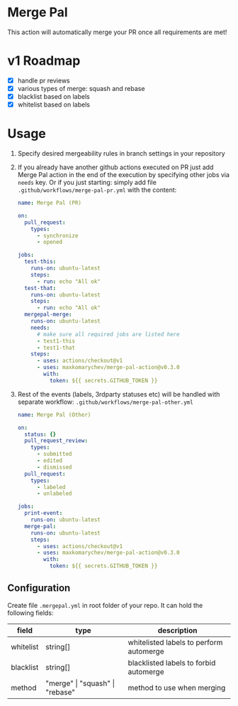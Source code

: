 # Merge Pal

This action will automatically merge your PR once all requirements are met!

# v1 Roadmap

- [x] handle pr reviews
- [x] various types of merge: squash and rebase
- [x] blacklist based on labels
- [x] whitelist based on labels

# Usage

1. Specify desired mergeability rules in branch settings in your repository

2. If you already have another github actions executed on PR just add Merge Pal 
action in the end of the execution by specifying other jobs via `needs` key.
Or if you just starting: simply add file `.github/workflows/merge-pal-pr.yml` 
with the content:


    ```yml
    name: Merge Pal (PR)

    on:
      pull_request:
        types:
          - synchronize
          - opened

    jobs:
      test-this:
        runs-on: ubuntu-latest
        steps:
          - run: echo "All ok"
      test-that:
        runs-on: ubuntu-latest
        steps:
          - run: echo "All ok"
      mergepal-merge:
        runs-on: ubuntu-latest
        needs:
          # make sure all required jobs are listed here
          - test1-this
          - test1-that
        steps:
          - uses: actions/checkout@v1
          - uses: maxkomarychev/merge-pal-action@v0.3.0
            with:
              token: ${{ secrets.GITHUB_TOKEN }}

    ```


3. Rest of the events (labels, 3rdparty statuses etc) will be handled with 
separate workflow: `.github/workflows/merge-pal-other.yml` 


    ```yml
    name: Merge Pal (Other)

    on:
      status: {}
      pull_request_review:
        types:
          - submitted
          - edited
          - dismissed
      pull_request:
        types:
          - labeled
          - unlabeled

    jobs:
      print-event:
        runs-on: ubuntu-latest
      merge-pal:
        runs-on: ubuntu-latest
        steps:
          - uses: actions/checkout@v1
          - uses: maxkomarychev/merge-pal-action@v0.3.0
            with:
              token: ${{ secrets.GITHUB_TOKEN }}

    ```

## Configuration

Create file `.mergepal.yml` in root folder of your repo.
It can hold the following fields:

| field | type | description |
| --- | --- | --- |
| whitelist | string[] | whitelisted labels to perform automerge |
| blacklist | string[] | blacklisted labels to forbid automerge |
| method | "merge" \| "squash" \| "rebase" | method to use when merging |